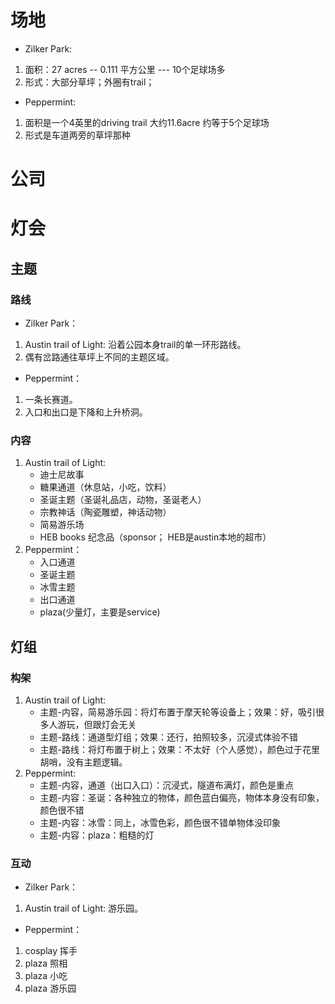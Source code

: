 # 场地
- Zilker Park: 
<ol>
    <li>面积：27 acres -- 0.111 平方公里 --- 10个足球场多
    <li>形式：大部分草坪；外圈有trail；
    
</ol>

- Peppermint:
<ol>
    <li>面积是一个4英里的driving trail 大约11.6acre 约等于5个足球场</li>
    <li>形式是车道两旁的草坪那种</li>
</ol>

# 公司

# 灯会
## 主题
### 路线
- Zilker Park：
<ol>
    <li>Austin trail of Light: 沿着公园本身trail的单一环形路线。</li>
    <li>偶有岔路通往草坪上不同的主题区域。</li>
</ol>

- Peppermint：
<ol>
    <li>一条长赛道。</li>
    <li>入口和出口是下降和上升桥洞。</li>
</ol>

### 内容
<ol>
    <li>Austin trail of Light: 
        <ul>
            <li>迪士尼故事</li>
            <li>糖果通道（休息站，小吃，饮料）</li>
            <li>圣诞主题（圣诞礼品店，动物，圣诞老人）</li>
            <li>宗教神话（陶瓷雕塑，神话动物）</li>
            <li>简易游乐场</li>
            <li>HEB books 纪念品（sponsor； HEB是austin本地的超市）</li>
        </ul>
    </li>
    <li>Peppermint：
        <ul>
            <li>入口通道</li>
            <li>圣诞主题</li>
            <li>冰雪主题</li>
            <li>出口通道</li>
            <li>plaza(少量灯，主要是service)</li>
        </ul>
    </li>
</ol>


## 灯组
### 构架
<ol>
    <li>Austin trail of Light: 
        <ul>
            <li>主题-内容，简易游乐园：将灯布置于摩天轮等设备上；效果：好，吸引很多人游玩，但跟灯会无关</li>
            <li>主题-路线：通道型灯组；效果：还行，拍照较多，沉浸式体验不错</li>
            <li>主题-路线：将灯布置于树上；效果：不太好（个人感觉），颜色过于花里胡哨，没有主题逻辑。</li>
        </ul>
    </li>
    <li>Peppermint: 
        <ul>
            <li>主题-内容，通道（出口入口）：沉浸式，隧道布满灯，颜色是重点</li>
            <li>主题-内容：圣诞：各种独立的物体，颜色蓝白偏亮，物体本身没有印象，颜色很不错</li>
            <li>主题-内容：冰雪：同上，冰雪色彩，颜色很不错单物体没印象</li>
            <li>主题-内容：plaza：粗糙的灯</li>
        </ul>
    </li>
</ol>

### 互动
- Zilker Park：
<ol>
    <li>Austin trail of Light: 游乐园。</li>
</ol>

- Peppermint：
<ol>
    <li>cosplay 挥手</li>
    <li>plaza 照相</li>
    <li>plaza 小吃</li>
    <li>plaza 游乐园</li>
</ol>